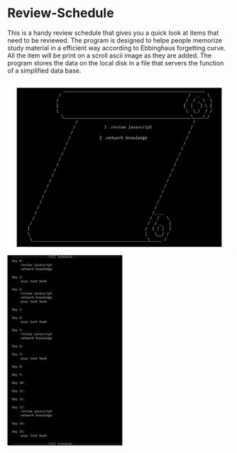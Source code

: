 # Review-Schedule
  This is a handy review schedule that gives you a quick look at items that need to be reviewed. The program is designed to helpe people memorize study material in a efficient
way according to Ebbinghaus forgetting curve. All the item will be print on a scroll ascii image as they are added. The program stores the data on the local disk in a 
file that servers the function of a simplified data base.


![Screenshot](https://github.com/zhp006/Review-Schedule/blob/master/proj2-2.png)
![Screenshot](https://github.com/zhp006/Review-Schedule/blob/master/proj2-3.png)

